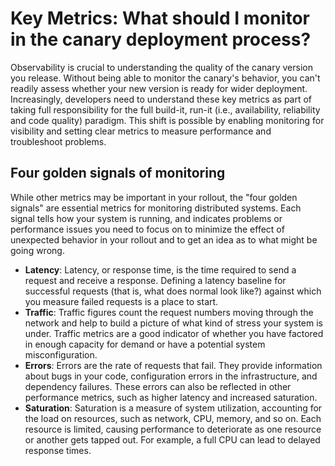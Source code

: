 # Key Metrics: What should I monitor in the canary deployment process? 

Observability is crucial to understanding the quality of the canary version you release. Without being able to monitor the canary's behavior, you can't readily assess whether your new version is ready for wider deployment. Increasingly, developers need to understand these key metrics as part of taking full responsibility for the full build-it, run-it (i.e., availability, reliability and code quality) paradigm. This shift is possible by enabling monitoring for visibility and setting clear metrics to measure performance and troubleshoot problems.

## Four golden signals of monitoring

While other metrics may be important in your rollout, the "four golden signals" are essential metrics for monitoring distributed systems. Each signal tells how your system is running, and indicates problems or performance issues you need to focus on to minimize the effect of unexpected behavior in your rollout and to get an idea as to what might be going wrong.

*   **Latency**: Latency, or response time, is the time required to send a request and receive a response. Defining a latency baseline for successful requests (that is, what does normal look like?) against which you measure failed requests is a place to start. 
*   **Traffic**: Traffic figures count the request numbers moving through the network and help to build a picture of what kind of stress your system is under. Traffic metrics are a good indicator of whether you have factored in enough capacity for demand or have a potential system misconfiguration. 
*   **Errors**: Errors are the rate of requests that fail. They provide information about bugs in your code, configuration errors in the infrastructure, and dependency failures. These errors can also be reflected in other performance metrics, such as higher latency and increased saturation.
*   **Saturation**: Saturation is a measure of system utilization, accounting for the load on resources, such as network, CPU, memory, and so on. Each resource is limited, causing performance to deteriorate as one resource or another gets tapped out. For example, a full CPU can lead to delayed response times.
